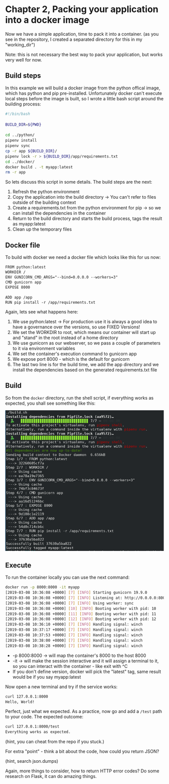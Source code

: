 # Chapter 2, Packing your application into a docker image
Now we have a simple application, time to pack it into a container.
(as you see in the repository, I created a separated directory for this in my "working_dir")

Note: this is not necessary the best way to pack your application, but works very well for now.

## Build steps
In this example we will build a docker image from the python offical image, which has python and pip pre-installed. Unfortunately docker can't execute local steps before the image is built, so I wrote a little bash script around the building process:

```bash
#!/bin/bash

BUILD_DIR=${PWD}

cd ../python/
pipenv install
pipenv sync
cp -r app ${BUILD_DIR}/
pipenv lock -r > ${BUILD_DIR}/app/requirements.txt
cd ../docker/
docker build . -t myapp:latest
rm -r app
```

So lets discuss this script in some details. The build steps are the next:
   1. Refresh the python environment
   2. Copy the application into the build directory -> You can't refer to files outside of the building context
   3. Create a requirements.txt from the python environment for pip -> so we can install the dependencies in the container
   4. Return to the build directory and starts the build process, tags the result as myapp:latest
   5. Clean up the temporary files

## Docker file
To build with docker we need a docker file which looks like this for us now:

```docker
FROM python:latest
WORKDIR /
ENV GUNICORN_CMD_ARGS="--bind=0.0.0.0 --workers=3" 
CMD gunicorn app
EXPOSE 8000

ADD app /app
RUN pip install -r /app/requirements.txt
```

Again, lets see what happens here:
   1. We use python:latest -> For production use it is always a good idea to have a governance over the versions, so use FIXED Versions!
   2. We set the WORKDIR to root, which means our container will start up and "stand" in the root instead of a home directory
   3. We use gunicorn as our webserver, so we pass a couple of parameters to it via environment variables
   4. We set the container's execution command to gunicorn app
   5. We expose port 8000 - which is the default for gunicorn
   6. The last two line is for the build time, we add the app directory and we install the dependencies based on the generated requirements.txt file

## Build
So from the ```docker``` directory, run the shell script, if everything works as expected, you shall see something like this:

![alt](.static/build.png)

## Execute
To run the container locally you can use the next command:

```bash
docker run -p 8000:8000 -it myapp
[2019-03-08 10:36:08 +0000] [7] [INFO] Starting gunicorn 19.9.0
[2019-03-08 10:36:08 +0000] [7] [INFO] Listening at: http://0.0.0.0:8000 (7)
[2019-03-08 10:36:08 +0000] [7] [INFO] Using worker: sync
[2019-03-08 10:36:08 +0000] [10] [INFO] Booting worker with pid: 10
[2019-03-08 10:36:08 +0000] [11] [INFO] Booting worker with pid: 11
[2019-03-08 10:36:08 +0000] [12] [INFO] Booting worker with pid: 12
[2019-03-08 10:36:10 +0000] [7] [INFO] Handling signal: winch
[2019-03-08 10:37:17 +0000] [7] [INFO] Handling signal: winch
[2019-03-08 10:37:53 +0000] [7] [INFO] Handling signal: winch
[2019-03-08 10:38:00 +0000] [7] [INFO] Handling signal: winch
[2019-03-08 10:38:28 +0000] [7] [INFO] Handling signal: winch
```

 - -p 8000:8000 -> will map the container's 8000 to the host 8000
 - -it -> will make the session interactive and it will assign a terminal to it, so you can interact with the container - like exit with ^C
 - If you don't define version, docker will pick the "latest" tag, same result would be if you say myapp:latest

 Now open a new terminal and try if the service works:

```bash
curl 127.0.0.1:8000
Hello, World!
```

Perfect, just what we expected. As a practice, now go and add a ```/test``` path to your code.
The expected outcome:

```bash
curl 127.0.0.1:8000/test
Everything works as expected.
```

(hint, you can cheat from the repo if you stuck.)

For extra "point" - think a bit about the code, how could you return JSON? 

(hint, search json.dumps)

Again, more things to consider, how to return HTTP error codes? Do some research on Flask, it can do amazing things.
